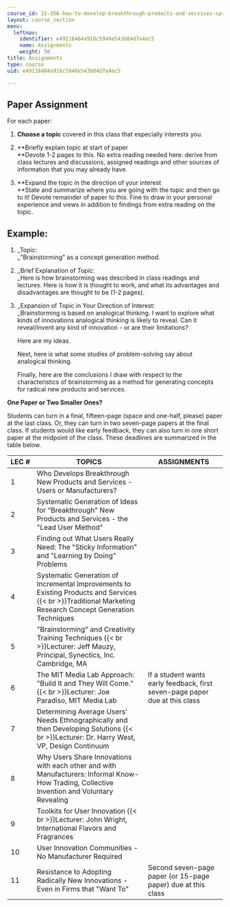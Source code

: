 ```yaml
---
course_id: 15-356-how-to-develop-breakthrough-products-and-services-spring-2004
layout: course_section
menu:
  leftnav:
    identifier: e49118484a918c5940e543b04d7a4ec5
    name: Assignments
    weight: 50
title: Assignments
type: course
uid: e49118484a918c5940e543b04d7a4ec5

---
```


Paper Assignment
----------------

For each paper:

1.  **Choose a topic** covered in this class that especially interests you.  
    
2.  **Briefly explain topic at start of paper  
    **Devote 1-2 pages to this. No extra reading needed here: derive from class lectures and discussions, assigned readings and other sources of information that you may already have.  
    
3.  **Expand the topic in the direction of your interest  
    **State and summarize where you are going with the topic and then go to it! Devote remainder of paper to this. Fine to draw in your personal experience and views in addition to findings from extra reading on the topic.

Example:
--------

1.  _Topic:  
    _"Brainstorming" as a concept generation method.  
    
2.  _Brief Explanation of Topic:  
    _Here is how brainstorming was described in class readings and lectures. Here is how it is thought to work, and what its advantages and disadvantages are thought to be (1-2 pages).  
    
3.  _Expansion of Topic in Your Direction of Interest:  
    _Brainstorming is based on analogical thinking. I want to explore what kinds of innovations analogical thinking is likely to reveal. Can it reveal/invent any kind of innovation - or are their limitations?  
      
    Here are my ideas.  
      
    Next, here is what some studies of problem-solving say about analogical thinking.  
      
    Finally, here are the conclusions I draw with respect to the characteristics of brainstorming as a method for generating concepts for radical new products and services.

**One Paper or Two Smaller Ones?**

Students can turn in a final, fifteen-page (space and one-half, please) paper at the last class. Or, they can turn in two seven-page papers at the final class. If students would like early feedback, they can also turn in one short paper at the midpoint of the class. These deadlines are summarized in the table below.

| LEC # | TOPICS | ASSIGNMENTS |
| --- | --- | --- |
| 1 | Who Develops Breakthrough New Products and Services - Users or Manufacturers? | &nbsp; |
| 2 | Systematic Generation of Ideas for "Breakthrough" New Products and Services - the "Lead User Method" | &nbsp; |
| 3 | Finding out What Users Really Need: The "Sticky Information" and "Learning by Doing" Problems | &nbsp; |
| 4 | Systematic Generation of Incremental Improvements to Existing Products and Services  {{< br >}}Traditional Marketing Research Concept Generation Techniques | &nbsp; |
| 5 | "Brainstorming" and Creativity Training Techniques  {{< br >}}Lecturer: Jeff Mauzy, Principal, Synectics, Inc. Cambridge, MA | &nbsp; |
| 6 | The MIT Media Lab Approach: "Build It and They Will Come."  {{< br >}}Lecturer: Joe Paradiso, MIT Media Lab | If a student wants early feedback, first seven-page paper due at this class |
| 7 | Determining Average Users' Needs Ethnographically and then Developing Solutions  {{< br >}}Lecturer: Dr. Harry West, VP, Design Continuum | &nbsp; |
| 8 | Why Users Share Innovations with each other and with Manufacturers: Informal Know-How Trading, Collective Invention and Voluntary Revealing | &nbsp; |
| 9 | Toolkits for User Innovation  {{< br >}}Lecturer: John Wright, International Flavors and Fragrances | &nbsp; |
| 10 | User Innovation Communities - No Manufacturer Required | &nbsp; |
| 11 | Resistance to Adopting Radically New Innovations - Even in Firms that "Want To" | Second seven-page paper (or 15-page paper) due at this class